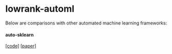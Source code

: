 # lowrank-automl
Below are comparisons with other automated machine learning
frameworks:

#### auto-sklearn 
[[code]](https://github.com/automl/auto-sklearn)
[[paper]](http://aad.informatik.uni-freiburg.de/papers/15-NIPS-auto-sklearn-preprint.pdf)

